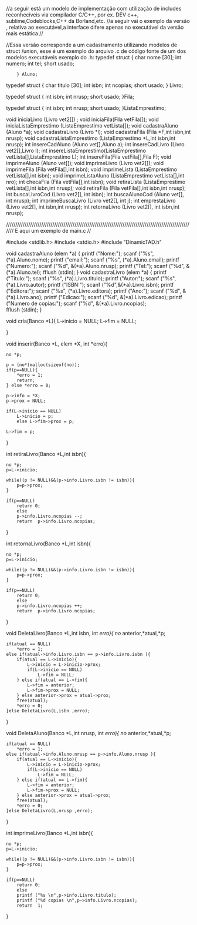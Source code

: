//a seguir está um modelo de implementação com utilização de includes reconhecíveis via compilador C/C++, por ex. DEV c++, sublime,Codeblocks,C++ da Borland,etc.
//a seguir vai o exemplo da versão , relativa ao executável,a interface difere apenas no executável da versão mais estática
//

//Essa versão corresponde a um cadastramento utilizando modelos de struct /union, esse é um exemplo do arquivo .c de código fonte de um dos  modelos executáveis
exemplo do .h:
typedef struct {
        char nome [30];
        int numero;
        int tel;
        short usado;
                       
        } Aluno;


typedef struct {
         char titulo [30];
         int isbn;
         int ncopias;
         short usado;
        } Livro;


typedef struct {
int isbn;
int nrusp;
short usado;
}Fila;

typedef struct {
int isbn;
int nrusp;
short usado;
}ListaEmprestimo;

void iniciaLivro (Livro vet2[]) ;
void iniciaFila(Fila vetFila[]);
void iniciaListaEmprestimo (ListaEmprestimo vetLista[]);
void cadastraAluno (Aluno *a);
void cadastraLivro (Livro *l);
void cadastraFila (Fila *F,int isbn,int nrusp);
void cadastraListaEmprestimo (ListaEmprestimo *L,int isbn,int nrusp);
int insereCadAluno (Aluno vet[],Aluno a);
int insereCadLivro (Livro vet2[],Livro l);
int insereListaEmprestimo(ListaEmprestimo vetLista[],ListaEmprestimo L);
int insereFila(Fila vetFila[],Fila F);
void imprimeAluno (Aluno vet[]);
void imprimeLivro (Livro vet2[]);
void imprimeFila (Fila vetFila[],int isbn);
void imprimeLista (ListaEmprestimo vetLista[],int isbn); 
void imprimeListaAluno (ListaEmprestimo vetLista[],int nro);
int checaFila (Fila vetFila[],int isbn);
void retiraLista (ListaEmprestimo vetLista[],int isbn,int nrusp);
void retiraFila (Fila vetFila[],int isbn,int nrusp);
int buscaLivroCod (Livro vet2[], int isbn);
int buscaAlunoCod (Aluno vet[], int nrusp);
int imprimeBuscaLivro (Livro vet2[], int j);
int emprestaLivro (Livro vet2[], int isbn,int nrusp);
int retornaLivro (Livro vet2[], int isbn,int nrusp);



///////////////////////////////////////////////////////////////////////////////////////////////////////
E aqui um exemplo de main.c
//





#include <stdlib.h>
#include <stdio.h>
#include "DinamicTAD.h"



void cadastraAluno (elem *a) {
      printf ("Nome:");
      scanf ("%s", (*a).Aluno.nome);
      printf ("email:");
      scanf ("%s", (*a).Aluno.email);
      printf ("Numero:");
      scanf ("%d", &(*a).Aluno.nrusp);
      printf ("Tel:");
      scanf ("%d", &(*a).Aluno.tel);
      fflush (stdin);
      }
void cadastraLivro (elem *a) {
      printf ("Titulo:");
      scanf ("%s", (*a).Livro.titulo);
      printf ("Autor:");
      scanf ("%s",(*a).Livro.autor);
      printf ("ISBN:");
      scanf ("%d",&(*a).Livro.isbn);
      printf ("Editora:");
      scanf ("%s", (*a).Livro.editora);
      printf ("Ano:");
      scanf ("%d", &(*a).Livro.ano);
      printf ("Edicao:");
      scanf ("%d", &(*a).Livro.edicao);
      printf ("Numero de copias:");
      scanf ("%d", &(*a).Livro.ncopias);  
      fflush (stdin);
      }

void cria(Banco *L){
	L->inicio = NULL;
	L->fim = NULL;
    
}

void inserir(Banco *L, elem *X, int *erro){
	
	no *p;
	
	p = (no*)malloc(sizeof(no));
	if(p==NULL){
		*erro = 1;
		return;
	} else *erro = 0;
	
	p->info = *X;
	p->prox = NULL;
	
	if(L->inicio == NULL)
		L->inicio = p;
		else L->fim->prox = p;
		
	L->fim = p;
	
}



int retiraLivro(Banco *L,int isbn){
	
	no *p;
	p=L->inicio;
	
	while((p != NULL)&&(p->info.Livro.isbn != isbn)){
		p=p->prox;
	}
	
	if(p==NULL)
		return 0;
		else 
        p->info.Livro.ncopias --;
        return  p->info.Livro.ncopias;
	
}
 
int retornaLivro(Banco *L,int isbn){
	
	no *p;
	p=L->inicio;
	
	while((p != NULL)&&(p->info.Livro.isbn != isbn)){
		p=p->prox;
	}
	
	if(p==NULL)
		return 0;
		else 
        p->info.Livro.ncopias ++;
        return  p->info.Livro.ncopias;
	
}

void DeletaLivro(Banco *L,int isbn, int *erro){
	no* anterior,*atual,*p;

	if(atual == NULL)
		*erro = 1;
	else if(atual->info.Livro.isbn == p->info.Livro.isbn ){
		if(atual == L->inicio){
			L->inicio = L->inicio->prox;
			if(L->inicio == NULL)
				L->fim = NULL;
		} else if(atual == L->fim){
			L->fim = anterior;
			L->fim->prox = NULL;		
		} else anterior->prox = atual->prox;
		free(atual);
		*erro = 0;
	}else DeletaLivro(L,isbn ,erro);
	
}

void DeletaAluno(Banco *L,int nrusp, int *erro){
	no* anterior,*atual,*p;

	if(atual == NULL)
		*erro = 1;
	else if(atual->info.Aluno.nrusp == p->info.Aluno.nrusp ){
		if(atual == L->inicio){
			L->inicio = L->inicio->prox;
			if(L->inicio == NULL)
				L->fim = NULL;
		} else if(atual == L->fim){
			L->fim = anterior;
			L->fim->prox = NULL;		
		} else anterior->prox = atual->prox;
		free(atual);
		*erro = 0;
	}else DeletaLivro(L,nrusp ,erro);
	
}

int imprimeLivro(Banco *L,int isbn){
	
	no *p;
	p=L->inicio;
	
	while((p != NULL)&&(p->info.Livro.isbn != isbn)){
		p=p->prox;
	}
	
	if(p==NULL)
		return 0;
		else 
        printf ("%s \n",p->info.Livro.titulo);
        printf ("%d copias \n",p->info.Livro.ncopias);
        return  1;
	
}







